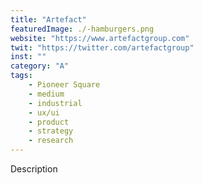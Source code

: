 ```yaml
---
title: "Artefact"
featuredImage: ./-hamburgers.png
website: "https://www.artefactgroup.com"
twit: "https://twitter.com/artefactgroup"
inst: ""
category: "A"
tags:
    - Pioneer Square
    - medium
    - industrial
    - ux/ui
    - product
    - strategy
    - research
---
```


Description
